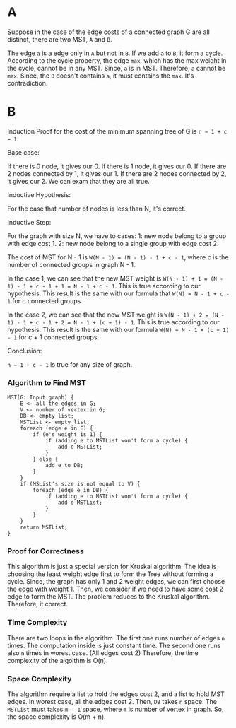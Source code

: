 # A

Suppose in the case of the edge costs of a connected graph G are all distinct, there are two MST, `A` and `B`.

The edge `a` is a edge only in `A` but not in `B`. If we add `a` to `B`, it form a cycle. According to the cycle property, the edge `max`, which has the max weight in the cycle, cannot be in any MST. Since, `a` is in MST. Therefore, `a` cannot be `max`. Since, the `B` doesn't contains `a`, it must contains the `max`. It's contradiction.

# B

Induction Proof for the cost of the minimum spanning tree of G is `n − 1 + c − 1`.

Base case:

If there is 0 node, it gives our 0. If there is 1 node, it gives our 0. If there are 2 nodes connected by 1, it gives our 1. If there are 2 nodes connected by 2, it gives our 2. We can exam that they are all true.

Inductive Hypothesis:

For the case that number of nodes is less than N, it's correct. 

Inductive Step:

For the graph with size N, we have to cases: 1: new node belong to a group with edge cost 1. 2: new node belong to a single group with edge cost 2.

The cost of MST for N - 1 is `W(N - 1) = (N - 1) - 1 + c - 1`, where c is the number of connected groups in graph N - 1.

In the case 1, we can see that the new MST weight is `W(N - 1) + 1 = (N - 1) - 1 + c - 1 + 1 = N - 1 + c - 1`. This is true according to our hypothesis. This result is the same with our formula that `W(N) = N - 1 + c - 1` for c connected groups.

In the case 2, we can see that the new MST weight is `W(N - 1) + 2 = (N - 1) - 1 + c - 1 + 2 = N - 1 + (c + 1) - 1`. This is true according to our hypothesis. This result is the same with our formula `W(N) = N - 1 + (c + 1) - 1` for c + 1 connected groups.

Conclusion:

`n − 1 + c − 1` is true for any size of graph.

### Algorithm to Find MST

```
MST(G: Input graph) {
    E <- all the edges in G;
    V <- number of vertex in G;
    DB <- empty list;
    MSTList <- empty list;
    foreach (edge e in E) {
        if (e's weight is 1) {
            if (adding e to MSTList won't form a cycle) {
                add e MSTList;
            }
        } else {
            add e to DB;
        }
    }
    if (MSList's size is not equal to V) {
        foreach (edge e in DB) {
            if (adding e to MSTList won't form a cycle) {
                add e MSTList;
            }
        }
    }
    return MSTList;
}
```

### Proof for Correctness

This algorithm is just a special version for Kruskal algorithm. The idea is choosing the least weight edge first to form the Tree without forming a cycle. Since, the graph has only 1 and 2 weight edges, we can first choose the edge with weight 1. Then, we consider if we need to have some cost 2 edge to form the MST. The problem reduces to the Kruskal algorithm. Therefore, it correct.

### Time Complexity

There are two loops in the algorithm. The first one runs number of edges `n` times. The computation inside is just constant time. The second one runs also `n` times in worest case. (All edges cost 2) Therefore, the time complexity of the algoithm is O(n).

### Space Complexity

The algorithm require a list to hold the edges cost 2, and a list to hold MST edges. In worest case, all the edges cost 2. Then, `DB` takes `n` space. The `MSTList` must takes `m - 1` space, where `m` is number of vertex in graph. So, the space complexity is O(m + n). 





